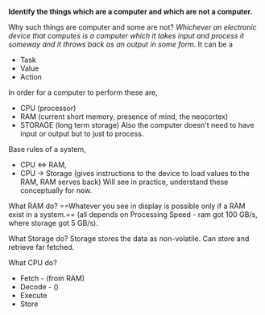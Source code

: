**Identify the things which are a computer and which are not a computer.**

Why such things are computer and some are not?
*Whichever an electronic device that computes is a computer which it takes input and process it someway and it throws back as an output in some form*. It can be a 
- Task
- Value
- Action

In order for a computer to perform these are,
- CPU (processor)
- RAM (current short memory, presence of mind, the neocortex)
- STORAGE (long term storage)
Also the computer doesn't need to have input or output but to just to process. 

Base rules of a system,
- CPU <=> RAM,
- CPU -> Storage (gives instructions to the device to load values to the RAM, RAM serves back)
Will see in practice, understand these conceptually for now. 

What RAM do?
==Whatever you see in display is possible only if a RAM exist in a system.== (all depends on Processing Speed - ram got 100 GB/s, where storage got 5 GB/s).

What Storage do?
Storage stores the data as non-volatile. Can store and retrieve far fetched.
 
What CPU do?
- Fetch  - (from RAM)
- Decode - ()  
- Execute
- Store 

